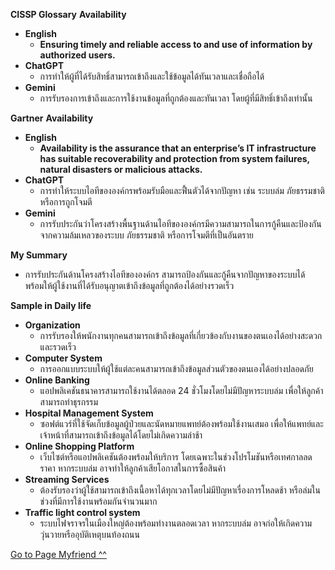 **CISSP Glossary**
**Availability**
- **English**
  - **Ensuring timely and reliable access to and use of information by authorized users.**
- **ChatGPT**
  - การทำให้ผู้ที่ได้รับสิทธิ์สามารถเข้าถึงและใช้ข้อมูลได้ทันเวลาและเชื่อถือได้
- **Gemini**
  - การรับรองการเข้าถึงและการใช้งานข้อมูลที่ถูกต้องและทันเวลา โดยผู้ที่มีสิทธิ์เข้าถึงเท่านั้น
 
**Gartner**
**Availability**
- **English**
  - **Availability is the assurance that an enterprise’s IT infrastructure has suitable recoverability and protection from system failures, natural disasters or malicious attacks.**
- **ChatGPT**
  - การทำให้ระบบไอทีขององค์กรพร้อมรับมือและฟื้นตัวได้จากปัญหา เช่น ระบบล่ม ภัยธรรมชาติ หรือการถูกโจมตี
- **Gemini**
  - การรับประกันว่าโครงสร้างพื้นฐานด้านไอทีขององค์กรมีความสามารถในการกู้คืนและป้องกันจากความล้มเหลวของระบบ ภัยธรรมชาติ หรือการโจมตีที่เป็นอันตราย

**My Summary**
- การรับประกันด้านโครงสร้างไอทีขององค์กร สามารถป้องกันและกู้คืนจากปัญหาของระบบได้ พร้อมให้ผู้ใช้งานที่ได้รับอนุญาตเข้าถึงข้อมูลที่ถูกต้องได้อย่างรวดเร็ว

**Sample in Daily life**
- **Organization**
  - การรับรองให้พนักงานทุกคนสามารถเข้าถึงข้อมูลที่เกี่ยวข้องกับงานของตนเองได้อย่างสะดวกและรวดเร็ว
- **Computer System**
  - การออกแบบระบบให้ผู้ใช้แต่ละคนสามารถเข้าถึงข้อมูลส่วนตัวของตนเองได้อย่างปลอดภัย
- **Online Banking**
  - แอปพลิเคชันธนาคารสามารถใช้งานได้ตลอด 24 ชั่วโมงโดยไม่มีปัญหาระบบล่ม เพื่อให้ลูกค้าสามารถทำธุรกรรม
- **Hospital Management System**
  - ซอฟต์แวร์ที่ใช้จัดเก็บข้อมูลผู้ป่วยและนัดหมายแพทย์ต้องพร้อมใช้งานเสมอ เพื่อให้แพทย์และเจ้าหน้าที่สามารถเข้าถึงข้อมูลได้โดยไม่เกิดความล่าช้า
- **Online Shopping Platform**
  - เว็บไซต์หรือแอปพลิเคชันต้องพร้อมให้บริการ โดยเฉพาะในช่วงโปรโมชันหรือเทศกาลลดราคา หากระบบล่ม อาจทำให้ลูกค้าเสียโอกาสในการซื้อสินค้า
- **Streaming Services**
  - ต้องรับรองว่าผู้ใช้สามารถเข้าถึงเนื้อหาได้ทุกเวลาโดยไม่มีปัญหาเรื่องการโหลดช้า หรือล่มในช่วงที่มีการใช้งานพร้อมกันจำนวนมาก
- **Traffic light control system**
  - ระบบไฟจราจรในเมืองใหญ่ต้องพร้อมทำงานตลอดเวลา หากระบบล่ม อาจก่อให้เกิดความวุ่นวายหรืออุบัติเหตุบนท้องถนน
 

<a href="https://suphat00.github.io/availability"> Go to Page Myfriend ^^ </a>
